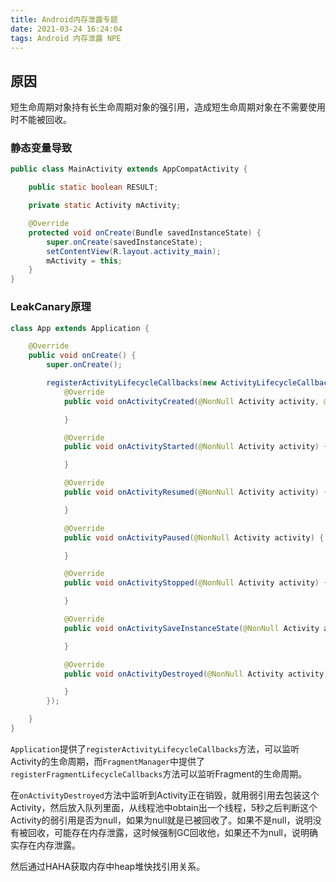 ```yaml
---
title: Android内存泄露专题
date: 2021-03-24 16:24:04
tags: Android 内存泄露 NPE
---
```


## 原因

短生命周期对象持有长生命周期对象的强引用，造成短生命周期对象在不需要使用时不能被回收。

### 静态变量导致

```java
public class MainActivity extends AppCompatActivity {

    public static boolean RESULT;

    private static Activity mActivity;

    @Override
    protected void onCreate(Bundle savedInstanceState) {
        super.onCreate(savedInstanceState);
        setContentView(R.layout.activity_main);
        mActivity = this;
    }
}
```

### LeakCanary原理

```java
class App extends Application {

    @Override
    public void onCreate() {
        super.onCreate();

        registerActivityLifecycleCallbacks(new ActivityLifecycleCallbacks() {
            @Override
            public void onActivityCreated(@NonNull Activity activity, @Nullable Bundle savedInstanceState) {

            }

            @Override
            public void onActivityStarted(@NonNull Activity activity) {

            }

            @Override
            public void onActivityResumed(@NonNull Activity activity) {

            }

            @Override
            public void onActivityPaused(@NonNull Activity activity) {

            }

            @Override
            public void onActivityStopped(@NonNull Activity activity) {

            }

            @Override
            public void onActivitySaveInstanceState(@NonNull Activity activity, @NonNull Bundle outState) {

            }

            @Override
            public void onActivityDestroyed(@NonNull Activity activity) {

            }
        });

    }
}
```

`Application`提供了`registerActivityLifecycleCallbacks`方法，可以监听Activity的生命周期，而`FragmentManager`中提供了`registerFragmentLifecycleCallbacks`方法可以监听Fragment的生命周期。

在`onActivityDestroyed`方法中监听到Activity正在销毁，就用弱引用去包装这个Activity，然后放入队列里面，从线程池中obtain出一个线程，5秒之后判断这个Activity的弱引用是否为null，如果为null就是已被回收了。如果不是null，说明没有被回收，可能存在内存泄露，这时候强制GC回收他，如果还不为null，说明确实存在内存泄露。

然后通过HAHA获取内存中heap堆快找引用关系。

